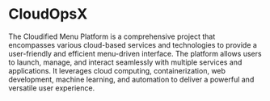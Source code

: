 # CloudOpsX
The Cloudified Menu Platform is a comprehensive project that encompasses various cloud-based services and technologies to provide a user-friendly and efficient menu-driven interface. The platform allows users to launch, manage, and interact seamlessly with multiple services and applications. It leverages cloud computing, containerization, web development, machine learning, and automation to deliver a powerful and versatile user experience.
